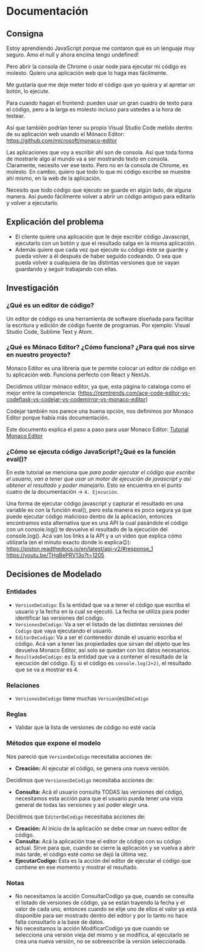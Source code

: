 # Documentación

## Consigna

Estoy aprendiendo JavaScript porque me contaron que es un lenguaje muy seguro. Amo el null y ahora encima tengo undefined!

Pero abrir la consola de Chrome o usar node para ejecutar mi código es molesto. Quiero una aplicación web que lo haga mas fácilmente.

Me gustaría que me deje meter todo el código que yo quiera y al apretar un botón, lo ejecute.

Para cuando hagan el frontend: pueden usar un gran cuadro de texto para el código, pero a la larga es molesto incluso para ustedes a la hora de testear.

Así que también podrían tener su propio Visual Studio Code metido dentro de su aplicación web usando el Mónaco Editor: <https://github.com/microsoft/monaco-editor>

Las aplicaciones que voy a escribir ahí son de consola. Así que toda forma de mostrarle algo al mundo va a ser mostrando texto en consola. Claramente, necesito ver ese texto. Pero no en la consola de Chrome, es molesto. En cambio, quiero que todo lo que mi código escribe se muestre ahí mismo, en la web de la aplicación.

Necesito que todo código que ejecuto se guarde en algún lado, de alguna manera. Así puedo fácilmente volver a abrir un código antiguo para editarlo y volver a ejecutarlo.

## Explicación del problema

- El cliente quiere una aplicación que le deje escribir código Javascript, ejecutarlo con un botón y que el resultado salga en la misma aplicación.
- Además quiere que cada vez que ejecute su código éste se guarde y pueda volver a él después de haber seguido codeando. O sea que pueda volver a cualquiera de las distintas versiones que se vayan guardando y seguir trabajando con ellas.

## Investigación

### ¿Qué es un editor de código?

Un editor de código es una herramienta de software diseñada para facilitar la escritura y edición de código fuente de programas. Por ejemplo: Visual Studio Code, Sublime Text y Atom.

### ¿Qué es Mónaco Editor? ¿Cómo funciona? ¿Para qué nos sirve en nuestro proyecto?

Monaco Editor es una librería que te permite colocar un editor de código en tu aplicación web. Funciona perfecto con React y NextJs.

Decidimos utilizar mónaco editor, ya que, esta página lo cataloga como el mejor entre la competencia: (<https://npmtrends.com/ace-code-editor-vs-codeflask-vs-codejar-vs-codemirror-vs-monaco-editor>)

Codejar también nos parece una buena opción, nos definimos por Monaco Editor porque había más documentación.

Este documento explica el paso a paso para usar Monaco Editor: [Tutorial Monaco Editor]

### ¿Cómo se ejecuta código JavaScript?¿Qué es la función eval()?

En este tutorial se menciona que _para poder ejecutar el código que escribe el usuario, van a tener que usar un motor de ejecución de javascript y así obtener el resultado y poder manejarlo_. Esto se encuentra en el punto cuatro de la documentación -> `4. Ejecución`.

Una forma de ejecutar código javascript y capturar el resultado en una variable es con la función eval(), pero esta manera es poco segura ya que puede ejecutar código malicioso dentro de la aplicación, entonces encontramos esta alternativa que es una API la cual pasándole el código con un console.log() te devuelve el resultado de la ejecución del console.log(). Acá van los links a la API y a un video que explica cómo utilizarla (en el minuto exacto donde lo explica😉):
https://piston.readthedocs.io/en/latest/api-v2/#response_1
https://youtu.be/THgBePRV13o?t=1205

## Decisiones de Modelado

### Entidades

- `VersionDeCodigo`: Es la entidad que va a tener el código que escriba el usuario y la fecha en la cual se ejecutó. La fecha se utiliza para poder identificar las versiones del código.
- `VersionesDeCodigo`: Va a ser el listado de las distintas versiones del `Codigo` que vaya ejecutando el usuario.
- `EditorDeCodigo`: Va a ser el contenedor donde el usuario escriba el código. Acá van a tener las propiedades que sirvan del objeto que les devuelva Monaco Editor, así solo se quedan con los datos necesarios.
- `ResultadoDeCodigo`: es la entidad que va a contener el resultado de la ejecución del código. Ej: si el código es `console.log(2+2)`, el resultado que se va a mostrar es 4.

### Relaciones

- `VersionesDeCodigo` tiene muchas `Version`(es)`DeCodigo`

### Reglas

- Validar que la lista de versiones de código no esté vacía

### Métodos que expone el modelo

Nos pareció que `VersionDeCodigo` necesitaba acciones de:

- **Creación:** Al ejecutar el código, se genera una nueva versión.

Decidimos que `VersionesDeCodigo` necesitaba acciones de:

- **Consulta:** Acá el usuario consulta TODAS las versiones del código, necesitamos esta acción para que el usuario pueda tener una vista general de todas las versiones y así poder elegir una.

Decidimos que `EditorDeCodigo` necesitaba acciones de:

- **Creación:** Al inicio de la aplicación se debe crear un nuevo editor de código.
- **Consulta:** Acá la aplicación trae el editor de código con su código actual. Sirve para que, cuando se cierre la aplicación y se vuelva a abrir más tarde, el código esté como se dejó la última vez.
- **EjecutarCodigo:** Esta es la acción del editor de ejecutar el código que contiene en ese momento y mostrar el resultado.

### Notas

- No necesitamos la acción ConsultarCodigo ya que, cuando se consulta el listado de versiones de código, ya se están trayendo la fecha y el valor de cada uno, entonces cuando se elije uno de ellos el valor ya está disponible para ser mostrado dentro del editor y por lo tanto no hace falta consultarlo a la base de datos.
- No necesitamos la acción ModificarCodigo ya que cuando se selecciona una versión vieja del mismo y se modifica, al ejecutarlo se crea una nueva versión, no se sobreescribe la versión seleccionada.

[Tutorial Monaco Editor]: https://docs.google.com/document/d/1f-F-Xr3h_KwFhkJ9zkPb78bRysInKhrQiqzBDUR5ox8/edit?usp=sharing
